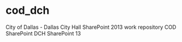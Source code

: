 cod_dch
=======
City of Dallas - Dallas City Hall SharePoint 2013 work repository
COD SharePoint DCH SharePoint 13
